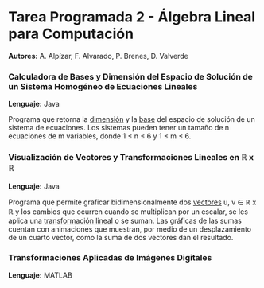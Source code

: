 # Tarea Programada 2 - Álgebra Lineal para Computación

**Autores:** A. Alpízar, F. Alvarado,  P. Brenes, D. Valverde 
 
### **Calculadora de Bases y Dimensión del Espacio de Solución de un Sistema Homogéneo de Ecuaciones Lineales**
**Lenguaje:** Java

Programa que retorna la [dimensión](https://es.wikipedia.org/wiki/Dimensi%C3%B3n_de_un_espacio_vectorial) y la [base](https://es.wikipedia.org/wiki/Base_(%C3%A1lgebra)) del espacio de solución de un sistema de ecuaciones. Los sistemas pueden tener un tamaño de n ecuaciones de m variables, donde 1 ≤ n ≤ 6 y 1 ≤ m ≤ 6.


### **Visualización de Vectores y Transformaciones Lineales en ℝ x ℝ**
**Lenguaje:** Java

Programa que permite graficar bidimensionalmente dos [vectores](https://en.wikipedia.org/wiki/Vector_algebra) u, v ∈ ℝ x ℝ y los cambios que ocurren cuando se multiplican por un escalar, se les aplica una [transformación lineal](https://es.wikipedia.org/wiki/Aplicaci%C3%B3n_lineal) o se suman. Las gráficas de las sumas cuentan con animaciones que muestran, por medio de un desplazamiento de un cuarto vector, como la suma de dos vectores dan el resultado.


### **Transformaciones Aplicadas de Imágenes Digitales**
**Lenguaje:** MATLAB
